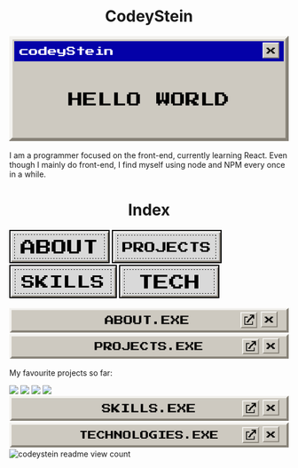 
<h1 align="center">CodeyStein</h1>
<p align="center">
  <img src="https://raw.githubusercontent.com/codeyStein/codeyStein/main/assets/banner.gif" alt="codeyStein readme banner - designed by codeyStein">
<!-- ### Hi there 👋, my name is codeyStein #### Passionate front-end developer -->


<p> I am a programmer focused on the front-end, currently learning React. Even though I mainly do front-end, I find myself using node and NPM every once in a while. </p>

<!-- INDEX -->
  <h1 align="center">Index</h1>
  <p>
  <img src="https://raw.githubusercontent.com/codeyStein/codeyStein/main/assets/buttons/about.png" alt="codeystein about button">
  <img src="https://raw.githubusercontent.com/codeyStein/codeyStein/main/assets/buttons/projects.png" alt="codeystein projects button">
  <img src="https://raw.githubusercontent.com/codeyStein/codeyStein/main/assets/buttons/skills.png" alt="codeystein skills button">
  <img src="https://raw.githubusercontent.com/codeyStein/codeyStein/main/assets/buttons/technologies.png" alt="codeystein technologies button">
  </p>

  <img src="https://raw.githubusercontent.com/codeyStein/codeyStein/main/assets/headers/about.png" alt="CodeyStein About Section">
  <img src="https://raw.githubusercontent.com/codeyStein/codeyStein/main/assets/headers/projects.png" alt="CodeyStein Projects Section">
  <p>My favourite projects so far:</p>
       <a href="https://github.com/codeystein/ProtectCorals" target="_blank"><img src="https://github-readme-stats.vercel.app/api/pin/?username=codeystein&repo=protectcorals&theme=moltack" width="300" /></a>
       <a href="https://github.com/codeystein/buttonlab" target="_blank"><img src="https://github-readme-stats.vercel.app/api/pin/?username=codeystein&repo=buttonlab&theme=moltack" width="300" /></a>
       <a href="https://github.com/codeystein/the-net-blog" target="_blank"><img src="https://github-readme-stats.vercel.app/api/pin/?username=codeystein&repo=the-net-blog&theme=moltack" width="300" /></a>
              <a href="https://github.com/codeystein/flawless-start" target="_blank"><img src="https://github-readme-stats.vercel.app/api/pin/?username=codeystein&repo=flawless-start&theme=moltack" width="300" /></a>
  <img src="https://raw.githubusercontent.com/codeyStein/codeyStein/main/assets/headers/skills.png" alt="CodeyStein Skills Section">
  <img src="https://raw.githubusercontent.com/codeyStein/codeyStein/main/assets/headers/technologies.png" alt="CodeyStein Technologies Section">

<!--
<p> Skills: HTML / CSS / JavaScript / SCSS/SASS / Git / Figma </p>
<p> Skills: HTML / CSS / JavaScript / SCSS/SASS / Git / Figma </p>
<p>- 🔭 I’m currently working on the ProtectCorals Landing Page </p>
<p> - 🌱 I’m currently learning React </p>
<p> - ⚡ Fun fact: Twenty One Pilots is my favourite band :) </p>
-->
<img src="https://profile-counter.glitch.me/notme/count.svg" alt="codeystein readme view count">


</p>


